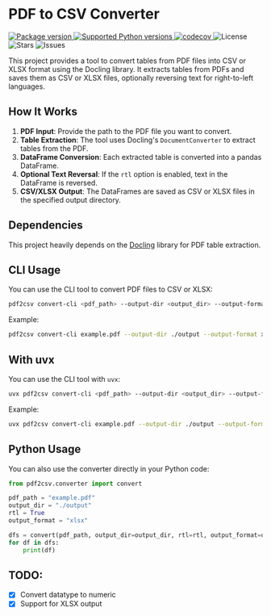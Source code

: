 # PDF to CSV Converter
<p>
<a href="https://pypi.org/project/pdf2csv" target="_blank">
    <img src="https://img.shields.io/pypi/v/pdf2csv?color=%2334D058&label=pypi%20package" alt="Package version">
</a>
<a href="https://pypi.org/project/pdf2csv" target="_blank">
    <img src="https://img.shields.io/pypi/pyversions/pdf2csv.svg?color=%2334D058" alt="Supported Python versions">
</a>
<a href="https://codecov.io/gh/ghodsizadeh/pdf2csv" target="_blank">
    <img src="https://codecov.io/gh/ghodsizadeh/pdf2csv/branch/main/graph/badge.svg" alt="codecov">
</a>
<a>
    <img src="https://img.shields.io/github/license/ghodsizadeh/pdf2csv" alt="License">
</a>
    <img src="https://img.shields.io/github/stars/ghodsizadeh/pdf2csv" alt="Stars">
    <img src="https://img.shields.io/github/issues/ghodsizadeh/pdf2csv" alt="Issues">
    <!-- downloads -->
    <!-- <img src="https://pepy.tech/badge/pdf2csv" alt="Downloads"> -->


</p>

This project provides a tool to convert tables from PDF files into CSV or XLSX format using the Docling library. It extracts tables from PDFs and saves them as CSV or XLSX files, optionally reversing text for right-to-left languages.

## How It Works

1. **PDF Input**: Provide the path to the PDF file you want to convert.
2. **Table Extraction**: The tool uses Docling's `DocumentConverter` to extract tables from the PDF.
3. **DataFrame Conversion**: Each extracted table is converted into a pandas DataFrame.
4. **Optional Text Reversal**: If the `rtl` option is enabled, text in the DataFrame is reversed.
5. **CSV/XLSX Output**: The DataFrames are saved as CSV or XLSX files in the specified output directory.

## Dependencies

This project heavily depends on the [Docling](https://github.com/docling/docling) library for PDF table extraction.

## CLI Usage

You can use the CLI tool to convert PDF files to CSV or XLSX:

```sh
pdf2csv convert-cli <pdf_path> --output-dir <output_dir> --output-format <csv|xlsx> --rtl --verbose
```

Example:

```sh
pdf2csv convert-cli example.pdf --output-dir ./output --output-format xlsx --rtl --verbose
```

## With uvx

You can use the CLI tool with `uvx`:

```sh
uvx pdf2csv convert-cli <pdf_path> --output-dir <output_dir> --output-format <csv|xlsx> --rtl --verbose
```

Example:

```sh
uvx pdf2csv convert-cli example.pdf --output-dir ./output --output-format xlsx --rtl --verbose
```

## Python Usage

You can also use the converter directly in your Python code:

```python
from pdf2csv.converter import convert

pdf_path = "example.pdf"
output_dir = "./output"
rtl = True
output_format = "xlsx"

dfs = convert(pdf_path, output_dir=output_dir, rtl=rtl, output_format=output_format)
for df in dfs:
    print(df)
```

## TODO:
- [x] Convert datatype to numeric
- [x] Support for XLSX output
